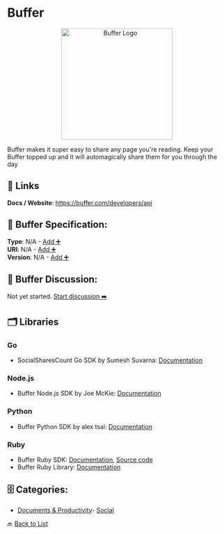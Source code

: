 # Buffer
<p align="center">
    <img width="256" src="https://raw.githubusercontent.com/apis-list/apis-list/main/apis/buffer/logo_256x256.png" alt="Buffer Logo"/>
</p>
Buffer makes it super easy to share any page you're reading. Keep your Buffer topped up and it will automagically share them for you through the day

##  🔗 Links
**Docs / Website**: https://buffer.com/developers/api

## 🧬 Buffer Specification:
**Type**: N/A - [Add ➕](https://github.com/apis-list/apis-list/edit/main/apis.yaml#L2313)  
**URI**: N/A - [Add ➕](https://github.com/apis-list/apis-list/edit/main/apis.yaml#L2313)  
**Version**: N/A - [Add ➕](https://github.com/apis-list/apis-list/edit/main/apis.yaml#L2313)

## 💬 Buffer Discussion:
Not yet started. [Start discussion ➡️](https://github.com/apis-list/apis-list/discussions/new)

## 🗂️ Libraries
### Go
- SocialSharesCount Go SDK by Sumesh Suvarna: [Documentation](https://github.com/gssumesh/socialsharescount)
### Node.js
-  Buffer Node.js SDK by Joe McKie: [Documentation](https://github.com/joemckie/buffer-node)
### Python
- Buffer Python SDK by alex tsai: [Documentation](https://github.com/caffodian/mezzanine-buffer)
### Ruby
- Buffer Ruby SDK: [Documentation](https://buffer.com/developers/libraries/ruby), [Source code](https://github.com/bufferapp/buffer-ruby)
- Buffer Ruby Library: [Documentation](https://github.com/bufferapp/buffer-ruby)


## 🗄️ Categories:
- [Documents & Productivity](https://github.com/apis-list/apis-list#documents--productivity-)- [Social](https://github.com/apis-list/apis-list#social-)

🔙  [Back to List](https://github.com/apis-list/apis-list)
